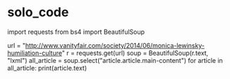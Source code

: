 # solo_code
import requests
from bs4 import BeautifulSoup

url = "http://www.vanityfair.com/society/2014/06/monica-lewinsky-humiliation-culture"
r = requests.get(url)
soup = BeautifulSoup(r.text, "lxml")
all_article = soup.select("article.article.main-content")
for article in all_article:
    print(article.text)

